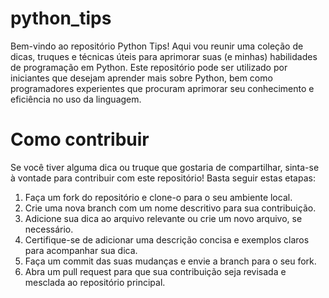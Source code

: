 # python_tips

Bem-vindo ao repositório Python Tips! Aqui vou reunir uma coleção de dicas, truques e técnicas úteis para aprimorar suas (e minhas) habilidades de programação em Python. Este repositório pode ser utilizado por iniciantes que desejam aprender mais sobre Python, bem como programadores experientes que procuram aprimorar seu conhecimento e eficiência no uso da linguagem.

# Como contribuir

Se você tiver alguma dica ou truque que gostaria de compartilhar, sinta-se à vontade para contribuir com este repositório! Basta seguir estas etapas:

1. Faça um fork do repositório e clone-o para o seu ambiente local.
2. Crie uma nova branch com um nome descritivo para sua contribuição.
3. Adicione sua dica ao arquivo relevante ou crie um novo arquivo, se necessário.
4. Certifique-se de adicionar uma descrição concisa e exemplos claros para acompanhar sua dica.
5. Faça um commit das suas mudanças e envie a branch para o seu fork.
6. Abra um pull request para que sua contribuição seja revisada e mesclada ao repositório principal.
